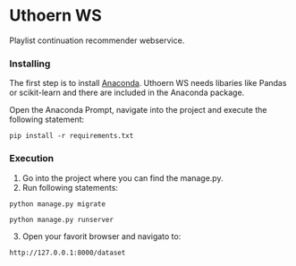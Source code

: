 # Uthoern WS

Playlist continuation recommender webservice.


### Installing

The first step is to install [Anaconda](https://anaconda.org/anaconda/python). Uthoern WS needs libaries like Pandas or scikit-learn and there are included in the Anaconda package.

Open the Anaconda Prompt, navigate into the project and execute the following statement:
```
pip install -r requirements.txt
```

### Execution

1. Go into the project where you can find the manage.py.
2. Run following statements:

```
python manage.py migrate
```

```
python manage.py runserver
```
3. Open your favorit browser and navigato to:
```
http://127.0.0.1:8000/dataset
```